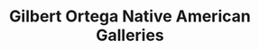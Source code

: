 ---
title: "Gilbert Ortega Native American Galleries"
url: /scottsdale/gilbert-ortega-native-american-galleries/
shop: art
---